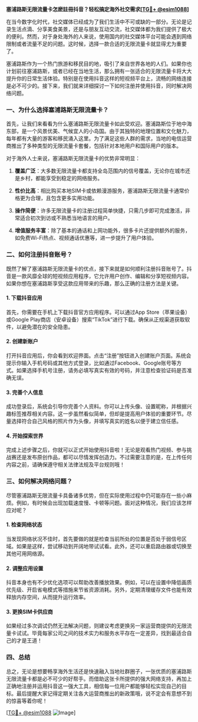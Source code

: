 **塞浦路斯无限流量卡怎麽註冊抖音？轻松搞定海外社交需求[[TG💪+ @esim1088](https://t.me/s/esim1088)]**

在当今数字化时代，社交媒体已经成为了我们生活中不可或缺的一部分。无论是记录生活点滴、分享美食美景，还是与朋友互动交流，社交媒体都为我们提供了极大的便利。然而，对于身处海外的人来说，使用国内的社交媒体平台可能会遇到网络限制或者流量不足的问题。这时候，选择一款合适的无限流量卡就显得尤为重要了。

塞浦路斯作为一个热门旅游和移民目的地，吸引了来自世界各地的人们。如果你也计划前往塞浦路斯，或者已经在当地生活，那么拥有一张适合的无限流量卡将大大提升你的日常生活体验。特别是在使用抖音这样的短视频平台上，流畅的网络连接是必不可少的。接下来，我们就来详细探讨一下如何注册并使用抖音，同时解决网络问题。

### 一、为什么选择塞浦路斯无限流量卡？

首先，让我们来看看为什么塞浦路斯无限流量卡如此受欢迎。塞浦路斯位于地中海东部，是一个风景优美、气候宜人的小岛国。由于其独特的地理位置和文化魅力，每年都有大量的游客和移民涌入这里。为了满足这些人群的需求，当地的电信运营商推出了多种类型的无限流量卡套餐，包括针对本地用户和国际用户的版本。

对于海外人士来说，塞浦路斯无限流量卡的优势非常明显：

1. **覆盖广泛**：大多数无限流量卡都支持全岛范围内的信号覆盖，无论你在城市还是乡村，都能享受到稳定的网络服务。
   
2. **性价比高**：相比购买本地SIM卡或依赖漫游服务，塞浦路斯无限流量卡通常价格更为合理，且包含更多实用功能。

3. **操作简便**：许多无限流量卡的注册过程简单快捷，只需几步即可完成激活，非常适合初次到访或不熟悉当地语言的用户。

4. **增值服务丰富**：除了基本的通话和上网功能外，很多卡片还提供额外的服务，如免费Wi-Fi热点、视频通话优惠等，进一步提升了用户体验。

### 二、如何注册抖音账号？

既然了解了塞浦路斯无限流量卡的优点，接下来就是如何顺利注册抖音账号了。抖音是一款风靡全球的短视频应用程序，它允许用户创作、编辑和分享短视频内容。如果你想在塞浦路斯享受这款应用带来的乐趣，那么正确的注册方法是关键。

#### 1. 下载抖音应用

首先，你需要在手机上下载抖音官方应用程序。可以通过App Store（苹果设备）或Google Play商店（安卓设备）搜索“TikTok”进行下载。确保从正规渠道获取软件，以避免潜在的安全隐患。

#### 2. 创建新账户

打开抖音应用后，你会看到欢迎界面。点击“注册”按钮进入创建账户页面。系统会提示你输入手机号码或其他方式登录，比如通过Facebook、Google账号等方式。如果选择手机号注册，请务必填写真实有效的号码，并注意检查验证码是否准确无误。

#### 3. 完善个人信息

成功登录后，系统会引导你完善个人资料。你可以上传头像、设置昵称，并根据兴趣标签推荐相关内容。这一步虽然看似简单，但却是提高用户体验的重要环节。尽量选择符合自己风格的照片作为头像，并填写真实的姓名以便于建立信任感。

#### 4. 开始探索世界

完成上述步骤之后，你就可以正式开始使用抖音啦！无论是观看热门视频、参与挑战赛还是发布原创作品，都可以尽情发挥创造力。不过需要注意的是，在上传任何内容之前，请确保遵守相关法律法规及平台规则哦！

### 三、如何解决网络问题？

尽管塞浦路斯无限流量卡具备诸多优势，但在实际使用过程中仍可能存在一些小麻烦。例如，有时候会出现加载速度慢、卡顿等问题。面对这种情况，我们应该怎样应对呢？

#### 1. 检查网络状态

当发现网络状况不佳时，首先要做的就是检查当前所处的位置是否处于弱信号区域。如果是这样，尝试移动到开阔地带试试看。此外，还可以重启路由器或切换至其他可用网络源。

#### 2. 调整应用设置

抖音本身也有不少优化选项可以帮助改善播放效果。例如，可以在设置中降低画质优先级、开启省电模式等措施来节省资源消耗。另外，定期清理缓存文件也能有效释放内存空间，从而提升运行效率。

#### 3. 更换SIM卡供应商

如果经过多次调试仍然无法解决问题，则建议考虑更换另一家运营商提供的无限流量卡试试。毕竟每家公司之间的技术实力和服务水平存在一定差异，找到最适合自己的才是王道！

### 四、总结

总之，无论是想要畅享海外生活还是快速融入当地社群圈子，一张优质的塞浦路斯无限流量卡都是必不可少的好帮手。而借助这张卡所提供的强大网络支持，再加上正确地注册并运用抖音这一强大工具，相信每一位用户都能够轻松实现自己的目标。最后提醒大家记得定期关注各大运营商推出的新政策哦，说不定会有意想不到的惊喜等着你呢！

[[TG💪+ @esim1088](https://t.me/s/esim1088) ![Image](https://i.postimg.cc/4NQfJmqS/Snipaste-2025-05-13-00-14-12.png)]